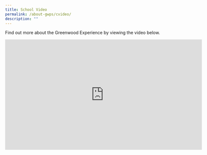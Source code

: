 ```yaml
---
title: School Video
permalink: /about-gwps/cvideo/
description: ""
---
```

Find out more about the Greenwood Experience by viewing the video below.

<iframe src="https://player.vimeo.com/video/774689704?h=45b3ecf2cf" width="640" height="360" frameborder="0" allow="autoplay; fullscreen; picture-in-picture" allowfullscreen></iframe>
